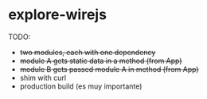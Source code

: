# explore-wirejs

TODO:

- ~~two modules, each with one dependency~~
- ~~module A gets static data in a method (from App)~~
- ~~module B gets passed module A in method (from App)~~
- shim with curl
- production build (es muy importante)